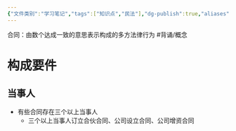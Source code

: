 ```yaml
---
{"文件类别":"学习笔记","tags":["知识点","民法"],"dg-publish":true,"aliases":["契约","协议"],"permalink":"/学习笔记studyup/民法总论/合同/","dgPassFrontmatter":true,"created":"2024-09-13T08:50:44.693+08:00","updated":"2024-10-27T20:07:58.379+08:00"}
---
```


合同：由数个达成一致的意思表示构成的多方法律行为 #背诵/概念 
# 构成要件
## 当事人
- 有些合同存在三个以上当事人
	- 三个以上当事人订立合伙合同、公司设立合同、公司增资合同